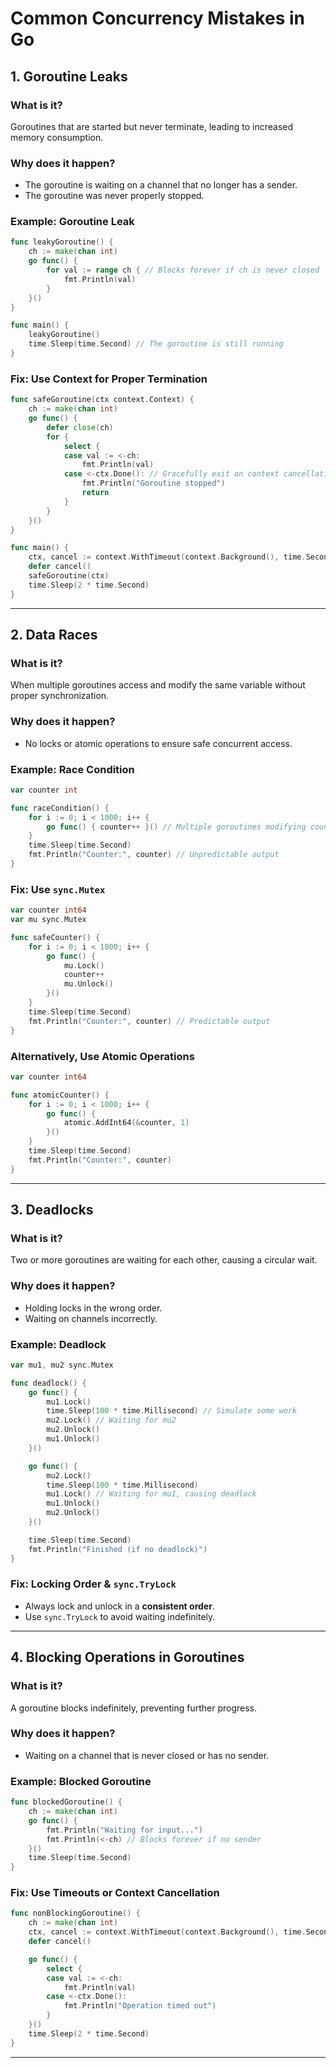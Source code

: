 # Common Concurrency Mistakes in Go

## 1. Goroutine Leaks

### What is it?
Goroutines that are started but never terminate, leading to increased memory consumption.

### Why does it happen?
- The goroutine is waiting on a channel that no longer has a sender.
- The goroutine was never properly stopped.

### Example: Goroutine Leak
```go
func leakyGoroutine() {
	ch := make(chan int)
	go func() {
		for val := range ch { // Blocks forever if ch is never closed
			fmt.Println(val)
		}
	}()
}

func main() {
	leakyGoroutine()
	time.Sleep(time.Second) // The goroutine is still running
}
```

### Fix: Use Context for Proper Termination
```go
func safeGoroutine(ctx context.Context) {
	ch := make(chan int)
	go func() {
		defer close(ch)
		for {
			select {
			case val := <-ch:
				fmt.Println(val)
			case <-ctx.Done(): // Gracefully exit on context cancellation
				fmt.Println("Goroutine stopped")
				return
			}
		}
	}()
}

func main() {
	ctx, cancel := context.WithTimeout(context.Background(), time.Second)
	defer cancel()
	safeGoroutine(ctx)
	time.Sleep(2 * time.Second)
}
```

---

## 2. Data Races

### What is it?
When multiple goroutines access and modify the same variable without proper synchronization.

### Why does it happen?
- No locks or atomic operations to ensure safe concurrent access.

### Example: Race Condition
```go
var counter int

func raceCondition() {
	for i := 0; i < 1000; i++ {
		go func() { counter++ }() // Multiple goroutines modifying counter concurrently
	}
	time.Sleep(time.Second)
	fmt.Println("Counter:", counter) // Unpredictable output
}
```

### Fix: Use `sync.Mutex`
```go
var counter int64
var mu sync.Mutex

func safeCounter() {
	for i := 0; i < 1000; i++ {
		go func() {
			mu.Lock()
			counter++
			mu.Unlock()
		}()
	}
	time.Sleep(time.Second)
	fmt.Println("Counter:", counter) // Predictable output
}
```

### Alternatively, Use Atomic Operations
```go
var counter int64

func atomicCounter() {
	for i := 0; i < 1000; i++ {
		go func() {
			atomic.AddInt64(&counter, 1)
		}()
	}
	time.Sleep(time.Second)
	fmt.Println("Counter:", counter)
}
```

---

## 3. Deadlocks

### What is it?
Two or more goroutines are waiting for each other, causing a circular wait.

### Why does it happen?
- Holding locks in the wrong order.
- Waiting on channels incorrectly.

### Example: Deadlock
```go
var mu1, mu2 sync.Mutex

func deadlock() {
	go func() {
		mu1.Lock()
		time.Sleep(100 * time.Millisecond) // Simulate some work
		mu2.Lock() // Waiting for mu2
		mu2.Unlock()
		mu1.Unlock()
	}()

	go func() {
		mu2.Lock()
		time.Sleep(100 * time.Millisecond)
		mu1.Lock() // Waiting for mu1, causing deadlock
		mu1.Unlock()
		mu2.Unlock()
	}()

	time.Sleep(time.Second)
	fmt.Println("Finished (if no deadlock)")
}
```

### Fix: Locking Order & `sync.TryLock`
- Always lock and unlock in a **consistent order**.
- Use `sync.TryLock` to avoid waiting indefinitely.

---

## 4. Blocking Operations in Goroutines

### What is it?
A goroutine blocks indefinitely, preventing further progress.

### Why does it happen?
- Waiting on a channel that is never closed or has no sender.

### Example: Blocked Goroutine
```go
func blockedGoroutine() {
	ch := make(chan int)
	go func() {
		fmt.Println("Waiting for input...")
		fmt.Println(<-ch) // Blocks forever if no sender
	}()
	time.Sleep(time.Second)
}
```

### Fix: Use Timeouts or Context Cancellation
```go
func nonBlockingGoroutine() {
	ch := make(chan int)
	ctx, cancel := context.WithTimeout(context.Background(), time.Second)
	defer cancel()

	go func() {
		select {
		case val := <-ch:
			fmt.Println(val)
		case <-ctx.Done():
			fmt.Println("Operation timed out")
		}
	}()
	time.Sleep(2 * time.Second)
}
```

---
